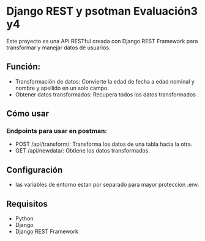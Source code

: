 # Django REST y psotman Evaluación3 y4 

Este proyecto es una API RESTful creada con Django REST Framework para transformar y manejar datos de usuarios.

## Función:

- Transformación de datos: Convierte la edad de fecha a edad nominal y nombre y apellido en un solo campo.
- Obtener datos transformados: Recupera todos los datos transformados .

## Cómo usar

### Endpoints para usar en postman:

- POST /api/transform/: Transforma los datos de una tabla hacia la otra.
- GET /api/newdata/: Obtiene los datos transformados.

## Configuración

- las variables de entorno estan por separado para mayor proteccion .env.

## Requisitos

- Python 
- Django
- Django REST Framework
